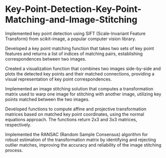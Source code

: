 # Key-Point-Detection-Key-Point-Matching-and-Image-Stitching


Implemented key point detection using SIFT (Scale-Invariant Feature Transform) from scikit-image, a popular computer vision library.

Developed a key point matching function that takes two sets of key point features and returns a list of indices of matching pairs, establishing correspondences between two images.

Created a visualization function that combines two images side-by-side and plots the detected key points and their matched connections, providing a visual representation of key point correspondences.

Implemented an image stitching solution that computes a transformation matrix used to warp one image for stitching with another image, utilizing key points matched between the two images.

Developed functions to compute affine and projective transformation matrices based on matched key point coordinates, using the normal equations approach. The functions return 2x3 and 3x3 matrices, respectively.

Implemented the RANSAC (Random Sample Consensus) algorithm for robust estimation of the transformation matrix by identifying and rejecting outlier matches, improving the accuracy and reliability of the image stitching process.
